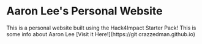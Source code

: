 # Aaron Lee's Personal Website
This is a personal website built using the Hack4Impact Starter Pack!
This is some info about Aaron Lee
[Visit it Here!](https://git crazzedman.github.io)
